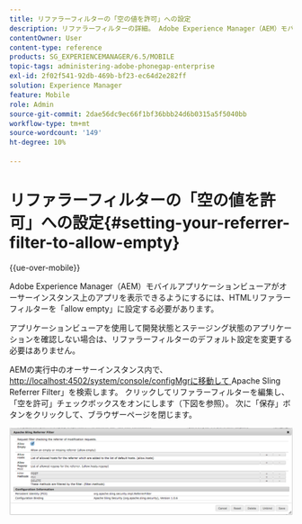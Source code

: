 ```yaml
---
title: リファラーフィルターの「空の値を許可」への設定
description: リファラーフィルターの詳細。 Adobe Experience Manager（AEM）モバイルアプリケーションビューアがオーサーインスタンス上のアプリを表示できるようにするには、HTMLリファラーフィルターを「allow empty」に設定する必要があります。
contentOwner: User
content-type: reference
products: SG_EXPERIENCEMANAGER/6.5/MOBILE
topic-tags: administering-adobe-phonegap-enterprise
exl-id: 2f02f541-92db-469b-bf23-ec64d2e282ff
solution: Experience Manager
feature: Mobile
role: Admin
source-git-commit: 2dae56dc9ec66f1bf36bbb24d6b0315a5f5040bb
workflow-type: tm+mt
source-wordcount: '149'
ht-degree: 10%

---
```


# リファラーフィルターの「空の値を許可」への設定{#setting-your-referrer-filter-to-allow-empty}

{{ue-over-mobile}}

Adobe Experience Manager（AEM）モバイルアプリケーションビューアがオーサーインスタンス上のアプリを表示できるようにするには、HTMLリファラーフィルターを「allow empty」に設定する必要があります。

アプリケーションビューアを使用して開発状態とステージング状態のアプリケーションを確認しない場合は、リファラーフィルターのデフォルト設定を変更する必要はありません。

AEMの実行中のオーサーインスタンス内で、[http://localhost:4502/system/console/configMgrに移動して ](http://localhost:4502/system/console/configMgr)Apache Sling Referrer Filter」を検索します。 クリックしてリファラーフィルターを編集し、「空を許可」チェックボックスをオンにします（下図を参照）。 次に「保存」ボタンをクリックして、ブラウザーページを閉じます。

![ リファラーフィルターの設定 ](assets/chlimage_1-106.png)
